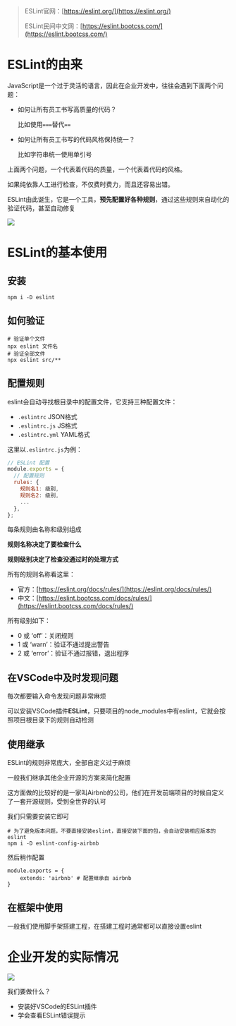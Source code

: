 > ESLint官网：[https://eslint.org/](https://eslint.org/)
> 
> ESLint民间中文网：[https://eslint.bootcss.com/](https://eslint.bootcss.com/)

# ESLint的由来

JavaScript是一个过于灵活的语言，因此在企业开发中，往往会遇到下面两个问题：

- 如何让所有员工书写高质量的代码？
    
    比如使用`===`替代`==`
    
- 如何让所有员工书写的代码风格保持统一？
    
    比如字符串统一使用单引号
    

上面两个问题，一个代表着代码的质量，一个代表着代码的风格。

如果纯依靠人工进行检查，不仅费时费力，而且还容易出错。

ESLint由此诞生，它是一个工具，**预先配置好各种规则**，通过这些规则来自动化的验证代码，甚至自动修复

![](http://mdrs.yuanjin.tech/img/20211103145845.png)

# ESLint的基本使用

## 安装

```
npm i -D eslint
```

## 如何验证

```
# 验证单个文件
npx eslint 文件名
# 验证全部文件
npx eslint src/**
```

## 配置规则

eslint会自动寻找根目录中的配置文件，它支持三种配置文件：

- `.eslintrc` JSON格式
- `.eslintrc.js` JS格式
- `.eslintrc.yml` YAML格式

这里以`.eslintrc.js`为例：

```jsx
// ESLint 配置
module.exports = {
  // 配置规则
  rules: {
    规则名1: 级别,
    规则名2: 级别,
    ...
  },
};
```

每条规则由名称和级别组成

**规则名称决定了要检查什么**

**规则级别决定了检查没通过时的处理方式**

所有的规则名称看这里：

- 官方：[https://eslint.org/docs/rules/](https://eslint.org/docs/rules/)
- 中文：[https://eslint.bootcss.com/docs/rules/](https://eslint.bootcss.com/docs/rules/)

所有级别如下：

- 0 或 ‘off’：关闭规则
- 1 或 ‘warn’：验证不通过提出警告
- 2 或 ‘error’：验证不通过报错，退出程序

## 在VSCode中及时发现问题

每次都要输入命令发现问题非常麻烦

可以安装VSCode插件**ESLint**，只要项目的node_modules中有eslint，它就会按照项目根目录下的规则自动检测

## 使用继承

ESLint的规则非常庞大，全部自定义过于麻烦

一般我们继承其他企业开源的方案来简化配置

这方面做的比较好的是一家叫Airbnb的公司，他们在开发前端项目的时候自定义了一套开源规则，受到全世界的认可

我们只需要安装它即可

```
# 为了避免版本问题，不要直接安装eslint，直接安装下面的包，会自动安装相应版本的eslint
npm i -D eslint-config-airbnb
```

然后稍作配置

```
module.exports = {
    extends: 'airbnb' # 配置继承自 airbnb
}
```

## 在框架中使用

一般我们使用脚手架搭建工程，在搭建工程时通常都可以直接设置eslint

# 企业开发的实际情况

![](http://mdrs.yuanjin.tech/img/20211103163608.png)

我们要做什么？

- 安装好VSCode的ESLint插件
- 学会查看ESLint错误提示
